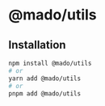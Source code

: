 # @mado/utils

## Installation

```bash
npm install @mado/utils
# or
yarn add @mado/utils
# or
pnpm add @mado/utils
```
